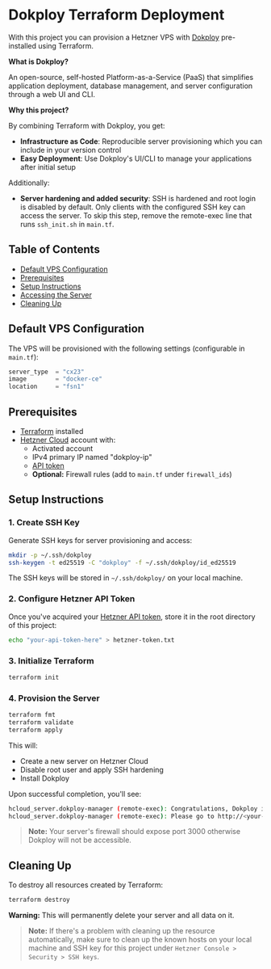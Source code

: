 # Dokploy Terraform Deployment

With this project you can provision a Hetzner VPS with [Dokploy](https://dokploy.com/) pre-installed using Terraform.

**What is Dokploy?**

An open-source, self-hosted Platform-as-a-Service (PaaS) that simplifies application deployment, database management, and server configuration through a web UI and CLI.

**Why this project?**

By combining Terraform with Dokploy, you get:

- **Infrastructure as Code**: Reproducible server provisioning which you can include in your version control
- **Easy Deployment**: Use Dokploy's UI/CLI to manage your applications after initial setup

Additionally:

- **Server hardening and added security**: SSH is hardened and root login is disabled by default. Only clients with the configured SSH key can access the server. To skip this step, remove the remote-exec line that runs `ssh_init.sh` in `main.tf`.

## Table of Contents

- [Default VPS Configuration](#default-vps-configuration)
- [Prerequisites](#prerequisites)
- [Setup Instructions](#setup-instructions)
- [Accessing the Server](#accessing-the-server)
- [Cleaning Up](#cleaning-up)

## Default VPS Configuration

The VPS will be provisioned with the following settings (configurable in `main.tf`):

```tf
server_type  = "cx23"
image        = "docker-ce"
location     = "fsn1"
```

## Prerequisites

- [Terraform](https://developer.hashicorp.com/terraform/install) installed
- [Hetzner Cloud](https://www.hetzner.com/) account with:
  - Activated account
  - IPv4 primary IP named "dokploy-ip"
  - [API token](https://docs.hetzner.com/cloud/api/getting-started/generating-api-token/)
  - **Optional:** Firewall rules (add to `main.tf` under `firewall_ids`)

## Setup Instructions

### 1. Create SSH Key

Generate SSH keys for server provisioning and access:

```bash
mkdir -p ~/.ssh/dokploy
ssh-keygen -t ed25519 -C "dokploy" -f ~/.ssh/dokploy/id_ed25519
```

The SSH keys will be stored in `~/.ssh/dokploy/` on your local machine.

### 2. Configure Hetzner API Token

Once you've acquired your [Hetzner API token](https://docs.hetzner.com/cloud/api/getting-started/generating-api-token/), store it in the root directory of this project:

```bash
echo "your-api-token-here" > hetzner-token.txt
```

### 3. Initialize Terraform

```bash
terraform init
```

### 4. Provision the Server

```bash
terraform fmt
terraform validate
terraform apply
```

This will:

- Create a new server on Hetzner Cloud
- Disable root user and apply SSH hardening
- Install Dokploy

Upon successful completion, you'll see:

```bash
hcloud_server.dokploy-manager (remote-exec): Congratulations, Dokploy is installed!
hcloud_server.dokploy-manager (remote-exec): Please go to http://<your-ip>:3000
```

> **Note:** Your server's firewall should expose port 3000 otherwise Dokploy will not be accessible.

## Cleaning Up

To destroy all resources created by Terraform:

```bash
terraform destroy
```

**Warning:** This will permanently delete your server and all data on it.

> **Note:** If there's a problem with cleaning up the resource automatically, make sure to clean up the known hosts on your local machine and SSH key for this project under `Hetzner Console > Security > SSH keys`.
